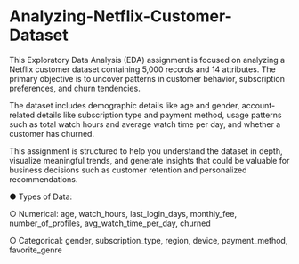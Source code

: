 ﻿# Analyzing-Netflix-Customer-Dataset

This Exploratory Data Analysis (EDA) assignment is focused on analyzing a Netflix customer dataset containing 5,000 records and 14 attributes. The primary objective is to uncover patterns in customer behavior, subscription preferences, and churn tendencies.

The dataset includes demographic details like age and gender, account-related details like subscription type and payment method, usage patterns such as total watch hours and average watch time per day, and whether a customer has churned.

This assignment is structured to help you understand the dataset in depth, visualize meaningful trends, and generate insights that could be valuable for business decisions such as customer retention and personalized recommendations.


● Types of Data:
    
    
○ Numerical: age, watch_hours, last_login_days, monthly_fee, number_of_profiles, avg_watch_time_per_day, churned




○ Categorical: gender, subscription_type, region, device, payment_method, favorite_genre
